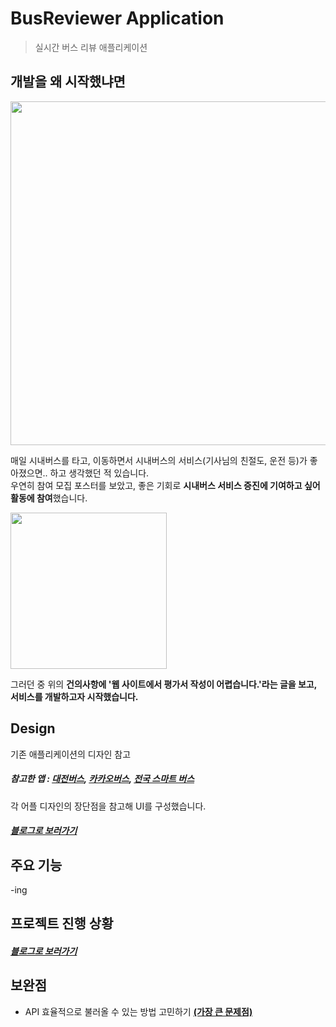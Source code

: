 # BusReviewer Application

> 실시간 버스 리뷰 애플리케이션

## 개발을 왜 시작했냐면
<img src="https://user-images.githubusercontent.com/53897151/114274251-825f1100-9a58-11eb-8033-fef369e33902.png" width="550">
   
매일 시내버스를 타고, 이동하면서 시내버스의 서비스(기사님의 친절도, 운전 등)가 좋아졌으면.. 하고 생각했던 적 있습니다.   
우연히 참여 모집 포스터를 보았고, 좋은 기회로 **시내버스 서비스 증진에 기여하고 싶어 활동에 참여**했습니다.   

<img src="https://user-images.githubusercontent.com/53897151/114274260-8a1eb580-9a58-11eb-8fd9-f88325f546a9.png" width="250">
   
그러던 중 위의 **건의사항에 '웹 사이트에서 평가서 작성이 어렵습니다.'라는 글을 보고, 서비스를 개발하고자 시작했습니다.**

## Design
기존 애플리케이션의 디자인 참고
##### 참고한 앱 : [대전버스](https://apps.apple.com/kr/app/%EB%8C%80%EC%A0%84%EB%B2%84%EC%8A%A4-%EC%8B%A4%EC%8B%9C%EA%B0%84-%EB%8F%84%EC%B0%A9-%EC%A0%95%EB%B3%B4/id1128186929), [카카오버스](https://apps.apple.com/kr/app/%EC%B9%B4%EC%B9%B4%EC%98%A4%EB%B2%84%EC%8A%A4/id1095206186), [전국 스마트 버스](https://apps.apple.com/kr/app/%EC%A0%84%EA%B5%AD-%EC%8A%A4%EB%A7%88%ED%8A%B8-%EB%B2%84%EC%8A%A4/id884947832)
    
       
각 어플 디자인의 장단점을 참고해 UI를 구성했습니다.
   ##### [블로그로 보러가기](https://dkanxmstmdgml.tistory.com/419?category=745657)

## 주요 기능

   -ing

## 프로젝트 진행 상황
##### [블로그로 보러가기](https://dkanxmstmdgml.tistory.com/632)

## 보완점
- API 효율적으로 불러올 수 있는 방법 고민하기 **[(가장 큰 문제점)](https://dkanxmstmdgml.tistory.com/451?category=745657)**
